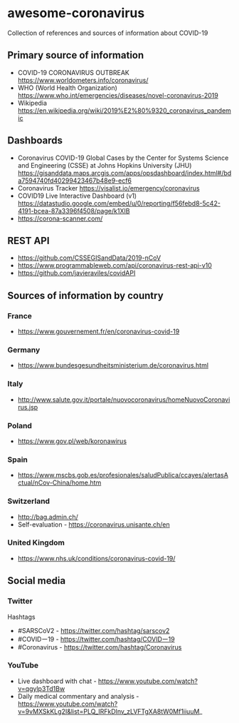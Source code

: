 # awesome-coronavirus

Collection of references and sources of information about COVID-19

## Primary source of information

- COVID-19 CORONAVIRUS OUTBREAK https://www.worldometers.info/coronavirus/
- WHO (World Health Organization) https://www.who.int/emergencies/diseases/novel-coronavirus-2019
- Wikipedia https://en.wikipedia.org/wiki/2019%E2%80%9320_coronavirus_pandemic

## Dashboards

- Coronavirus COVID-19 Global Cases by the Center for Systems Science and Engineering (CSSE) at Johns Hopkins University (JHU) https://gisanddata.maps.arcgis.com/apps/opsdashboard/index.html#/bda7594740fd40299423467b48e9-ecf6
- Coronavirus Tracker https://visalist.io/emergency/coronavirus
- COVID19 Live Interactive Dashboard (v1) https://datastudio.google.com/embed/u/0/reporting/f56febd8-5c42-4191-bcea-87a3396f4508/page/k1XIB
- https://corona-scanner.com/

## REST API

- https://github.com/CSSEGISandData/2019-nCoV
- https://www.programmableweb.com/api/coronavirus-rest-api-v10
- https://github.com/javieraviles/covidAPI

## Sources of information by country

### France

- https://www.gouvernement.fr/en/coronavirus-covid-19

### Germany

- https://www.bundesgesundheitsministerium.de/coronavirus.html

### Italy

- http://www.salute.gov.it/portale/nuovocoronavirus/homeNuovoCoronavirus.jsp

### Poland

- https://www.gov.pl/web/koronawirus

### Spain

- https://www.mscbs.gob.es/profesionales/saludPublica/ccayes/alertasActual/nCov-China/home.htm

### Switzerland

- http://bag.admin.ch/
- Self-evaluation - https://coronavirus.unisante.ch/en

### United Kingdom

- https://www.nhs.uk/conditions/coronavirus-covid-19/

## Social media

### Twitter

Hashtags
- #SARSCoV2 - https://twitter.com/hashtag/sarscov2
- #COVIDー19 - https://twitter.com/hashtag/COVIDー19
- #Coronavirus - https://twitter.com/hashtag/Coronavirus

### YouTube

- Live dashboard with chat - https://www.youtube.com/watch?v=qgylp3Td1Bw
- Daily medical commentary and analysis - https://www.youtube.com/watch?v=9vMXSkKLg2I&list=PLQ_IRFkDInv_zLVFTgXA8tW0Mf1iiuuM_
